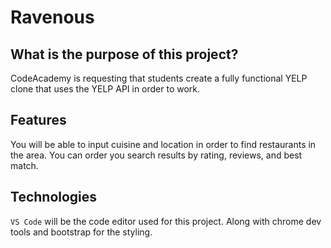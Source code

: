 # Ravenous

## What is the purpose of this project?

CodeAcademy is requesting that students create a fully functional YELP clone that uses the YELP API in order to work.

## Features

You will be able to input cuisine and location in order to find restaurants in the area. You can order you search results by rating, reviews, and best match.

## Technologies

`VS Code` will be the code editor used for this project. Along with chrome dev tools and bootstrap for the styling.